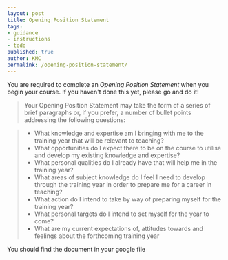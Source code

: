 ```yaml
---
layout: post
title: Opening Position Statement
tags:
- guidance
- instructions
- todo
published: true
author: KMC
permalink: /opening-position-statement/
---
```

You are required to complete an _Opening Position Statement_ when you begin your course. If you haven't done this yet, please go and do it!

  

>Your Opening Position Statement may take the form of a series of brief paragraphs or, if you prefer, a number of bullet points addressing the following questions: 

> * What knowledge and expertise am I bringing with me to the training year that will be relevant to teaching? 
> * What opportunities do I expect there to be on the course to utilise and develop my existing knowledge and expertise? 
> * What personal qualities do I already have that will help me in the training year? 
> * What areas of subject knowledge do I feel I need to develop through the training year in order to prepare me for a career in teaching? 
> * What action do I intend to take by way of preparing myself for the training year? 
> * What personal targets do I intend to set myself for the year to come? 
> * What are my current expectations of, attitudes towards and feelings about the forthcoming training year

You should find the document in your google file

